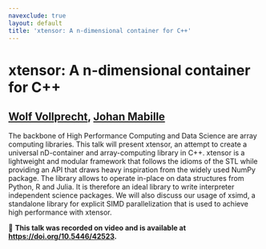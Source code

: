 ```yaml
---
navexclude: true
layout: default
title: 'xtensor: A n-dimensional container for C++'
---
```


# xtensor: A n-dimensional container for C++

## [Wolf Vollprecht](../../speaker/8K8EYT/), [Johan Mabille](../../speaker/QGTSJJ/)

The backbone of High Performance Computing and Data Science are array computing libraries.   This talk will present xtensor, an attempt to create a universal nD-container and array-computing library in C++. xtensor is a lightweight and modular framework that follows the idioms of the STL while providing an API that draws heavy inspiration from the widely used NumPy package. The library allows to operate in-place on data structures from Python, R and Julia. It is therefore an ideal library to write interpreter independent science packages. We will also discuss our usage of xsimd, a standalone library for explicit SIMD parallelization that is used to achieve high performance with xtensor.

🎥 **This talk was recorded on video and is available at <https://doi.org/10.5446/42523>.**